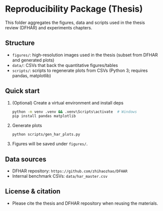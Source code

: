 # Reproducibility Package (Thesis)

This folder aggregates the figures, data and scripts used in the thesis review (DFHAR) and experiments chapters.

## Structure
- `figures/`: high-resolution images used in the thesis (subset from DFHAR and generated plots)
- `data/`: CSVs that back the quantitative figures/tables
- `scripts/`: scripts to regenerate plots from CSVs (Python 3; requires pandas, matplotlib)

## Quick start
1. (Optional) Create a virtual environment and install deps
   ```bash
   python -m venv .venv && .venv\Scripts\activate  # Windows
   pip install pandas matplotlib
   ```
2. Generate plots
   ```bash
   python scripts/gen_har_plots.py
   ```
3. Figures will be saved under `figures/`.

## Data sources
- DFHAR repository: `https://github.com/zhihaozhao/DFHAR`
- Internal benchmark CSVs: `data/har_master.csv`

## License & citation
- Please cite the thesis and DFHAR repository when reusing the materials.
